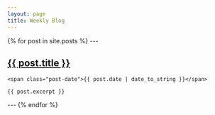 ```yaml
---
layout: page
title: Weekly Blog
---
```


<div class="posts">
  {% for post in site.posts %}
  ---
  <div class="post">
    <h2 class="post-title">
      <a href="{{ post.url | absolute_url }}">
        {{ post.title }}
      </a>
    </h2>

    <span class="post-date">{{ post.date | date_to_string }}</span>

    {{ post.excerpt }}
  </div>
  ---
  {% endfor %}
</div>
